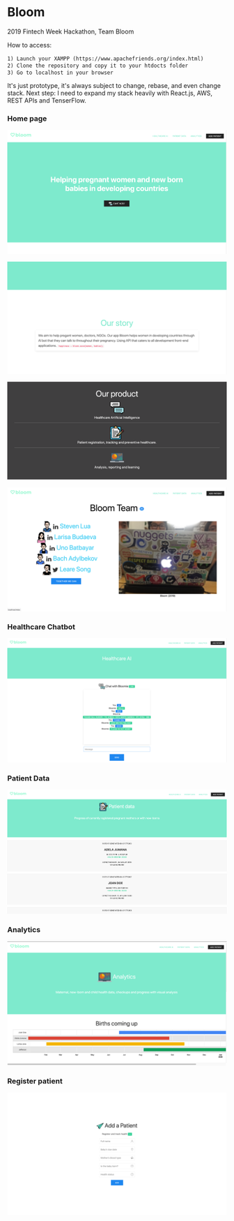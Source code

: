 # Bloom
2019 Fintech Week Hackathon, Team Bloom

How to access:
```
1) Launch your XAMPP (https://www.apachefriends.org/index.html)
2) Clone the repository and copy it to your htdocts folder
3) Go to localhost in your browser
```

It's just prototype, it's always subject to change, rebase, and even change stack.
Next step: I need to expand my stack heavily with React.js, AWS, REST APIs and TenserFlow.

### Home page
![alt text](https://github.com/unobatbayar/Bloom/blob/master/Images/b.png)

![alt text](https://github.com/unobatbayar/Bloom/blob/master/Images/aa.png)

![alt text](https://github.com/unobatbayar/Bloom/blob/master/Images/c2.png)

![alt text](https://github.com/unobatbayar/Bloom/blob/master/Images/c.png)

### Healthcare Chatbot

![alt text](https://github.com/unobatbayar/Bloom/blob/master/Images/d.png)

### Patient Data

![alt text](https://github.com/unobatbayar/Bloom/blob/master/Images/e.png)

### Analytics

![alt text](https://github.com/unobatbayar/Bloom/blob/master/Images/f.png)

### Register patient

![alt text](https://github.com/unobatbayar/Bloom/blob/master/Images/g.png)


